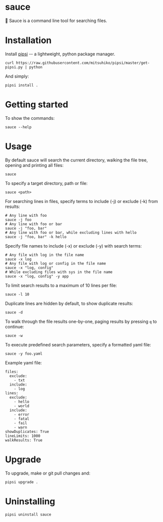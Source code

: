 # sauce

🍝 Sauce is a command line tool for searching files.

# Installation

Install [pipsi](https://github.com/mitsuhiko/pipsi#readme) -- a lightweight, python package manager.

    curl https://raw.githubusercontent.com/mitsuhiko/pipsi/master/get-pipsi.py | python

And simply:

    pipsi install .

# Getting started

To show the commands:

    sauce --help

# Usage

By default sauce will search the current directory, walking the file tree, opening and printing all files:

    sauce

To specify a target directory, path or file:

    sauce <path>

For searching lines in files, specify terms to include (-j) or exclude (-k) from results:

    # Any line with foo
    sauce -j foo  
    # Any line with foo or bar
    sauce -j "foo, bar"
    # Any line with foo or bar, while excluding lines with hello
    sauce -j "foo, bar" -k hello

Specify file names to include (-x) or exclude (-y) with search terms:

    # Any file with log in the file name
    sauce -x log  
    # Any file with log or config in the file name
    sauce -x "log, config"
    # While excluding files with sys in the file name
    sauce -x "log, config" -y app

To limit search results to a maximum of 10 lines per file:

    sauce -l 10

Duplicate lines are hidden by default, to show duplicate results:

    sauce -d

To walk through the file results one-by-one, paging results by pressing `q` to continue:

    sauce -w

To execute predefined search parameters, specify a formatted yaml file:

    sauce -y foo.yaml

Example yaml file:

    files:
      exclude:
        - txt
      include:
        - log
    lines:
      exclude:
        - hello
        - world
      include:
        - error
        - fatal
        - fail
        - warn
    showDuplicates: True
    lineLimits: 1000
    walkResults: True

# Upgrade

To upgrade, make or git pull changes and:

    pipsi upgrade .

# Uninstalling

    pipsi uninstall sauce
